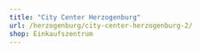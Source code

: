 ```yaml
---
title: "City Center Herzogenburg"
url: /herzogenburg/city-center-herzogenburg-2/
shop: Einkaufszentrum
---
```

